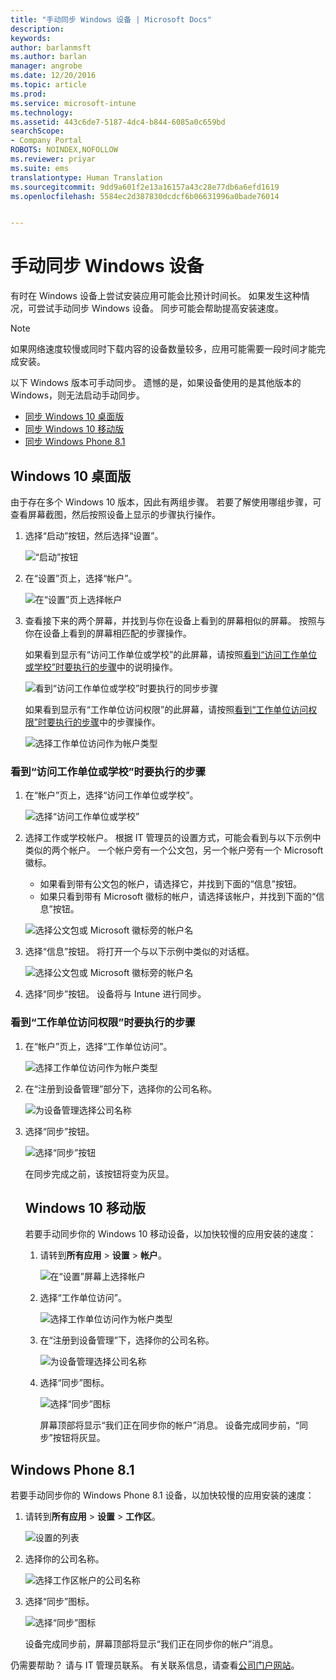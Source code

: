 ```yaml
---
title: "手动同步 Windows 设备 | Microsoft Docs"
description: 
keywords: 
author: barlanmsft
ms.author: barlan
manager: angrobe
ms.date: 12/20/2016
ms.topic: article
ms.prod: 
ms.service: microsoft-intune
ms.technology: 
ms.assetid: 443c6de7-5187-4dc4-b844-6085a0c659bd
searchScope:
- Company Portal
ROBOTS: NOINDEX,NOFOLLOW
ms.reviewer: priyar
ms.suite: ems
translationtype: Human Translation
ms.sourcegitcommit: 9dd9a601f2e13a16157a43c28e77db6a6efd1619
ms.openlocfilehash: 5584ec2d387830dcdcf6b06631996a0bade76014


---
```


# <a name="sync-your-windows-device-manually"></a>手动同步 Windows 设备

有时在 Windows 设备上尝试安装应用可能会比预计时间长。 如果发生这种情况，可尝试手动同步 Windows 设备。 同步可能会帮助提高安装速度。

> [!Note] 
> 如果网络速度较慢或同时下载内容的设备数量较多，应用可能需要一段时间才能完成安装。

以下 Windows 版本可手动同步。 遗憾的是，如果设备使用的是其他版本的 Windows，则无法启动手动同步。

* [同步 Windows 10 桌面版](#windows-10-desktop)
* [同步 Windows 10 移动版](#windows-10-mobile)
* [同步 Windows Phone 8.1](#windows-phone-81)

## <a name="windows-10-desktop"></a>Windows 10 桌面版
由于存在多个 Windows 10 版本，因此有两组步骤。 若要了解使用哪组步骤，可查看屏幕截图，然后按照设备上显示的步骤执行操作。

1. 选择“启动”按钮，然后选择“设置”。

    ![“启动”按钮](./media/win10pc-sync-1-start-button.png)

2. 在“设置”页上，选择“帐户”。

    ![在“设置”页上选择帐户](./media/win10pc-sync-2-settings-accounts.png)

3. 查看接下来的两个屏幕，并找到与你在设备上看到的屏幕相似的屏幕。 按照与你在设备上看到的屏幕相匹配的步骤操作。

    如果看到显示有“访问工作单位或学校”的此屏幕，请按照[看到“访问工作单位或学校”时要执行的步骤](#steps-to-follow-if-you-see-access-work-or-school)中的说明操作。

    ![看到“访问工作单位或学校”时要执行的同步步骤](./media/w10-enroll-rs1-connect-to-work-or-school.png)

    如果看到显示有“工作单位访问权限”的此屏幕，请按照[看到“工作单位访问权限”时要执行的步骤](#steps-to-follow-if-you-see-your-account)中的步骤操作。

    ![选择工作单位访问作为帐户类型](./media/win10pc-sync-3-work-access.png)

### <a name="steps-to-follow-if-you-see-access-work-or-school"></a>看到“访问工作单位或学校”时要执行的步骤

1. 在“帐户”页上，选择“访问工作单位或学校”。

    ![选择“访问工作单位或学校”](./media/w10-enroll-rs1-connect-to-work-or-school.png)

2. 选择工作或学校帐户。 根据 IT 管理员的设置方式，可能会看到与以下示例中类似的两个帐户。 一个帐户旁有一个公文包，另一个帐户旁有一个 Microsoft 徽标。

    - 如果看到带有公文包的帐户，请选择它，并找到下面的“信息”按钮。
    - 如果只看到带有 Microsoft 徽标的帐户，请选择该帐户，并找到下面的“信息”按钮。

    ![选择公文包或 Microsoft 徽标旁的帐户名](./media/win10pc-rs1-sync-info-button.png)

3. 选择“信息”按钮。 将打开一个与以下示例中类似的对话框。

    ![选择公文包或 Microsoft 徽标旁的帐户名](./media/win10pc-rs1-sync-button.png)

4. 选择“同步”按钮。 设备将与 Intune 进行同步。

### <a name="steps-to-follow-if-you-see-work-access"></a>看到“工作单位访问权限”时要执行的步骤

1. 在“帐户”页上，选择“工作单位访问”。

    ![选择工作单位访问作为帐户类型](./media/win10pc-sync-3-work-access.png)

2. 在“注册到设备管理”部分下，选择你的公司名称。

    ![为设备管理选择公司名称](./media/win10pc-sync-4-tap-com-name.png)

3. 选择“同步”按钮。

    ![选择“同步”按钮](./media/win10pc-sync-5-tap-sync.png)

   在同步完成之前，该按钮将变为灰显。

   ## <a name="windows-10-mobile"></a>Windows 10 移动版
   若要手动同步你的 Windows 10 移动设备，以加快较慢的应用安装的速度：

   1. 请转到**所有应用**  >  **设置**  >  **帐户**。

       ![在“设置”屏幕上选择帐户](./media/win10m-sync-1-settings-accounts.png)

   2. 选择“工作单位访问”。

       ![选择工作单位访问作为帐户类型](./media/win10m-sync-2-work-access.png)

   3. 在“注册到设备管理”下，选择你的公司名称。

       ![为设备管理选择公司名称](./media/win10m-sync-3-tap-comp-name.png)

   4. 选择“同步”图标。

       ![选择“同步”图标](./media/win10m-sync-4-tap-sync.png)

       屏幕顶部将显示“我们正在同步你的帐户”消息。 设备完成同步前，“同步”按钮将灰显。

## <a name="windows-phone-81"></a>Windows Phone 8.1
若要手动同步你的 Windows Phone 8.1 设备，以加快较慢的应用安装的速度：

1. 请转到**所有应用**  >  **设置**  >  **工作区**。

    ![设置的列表](./media/wp81-1-sync-settings-workplace.png)

2. 选择你的公司名称。

    ![选择工作区帐户的公司名称](./media/wp81-2-sync-tap-compname.png)

3. 选择“同步”图标。

    ![选择“同步”图标](./media/wp81-3-sync-tap-sync-button.png)

   设备完成同步前，屏幕顶部将显示“我们正在同步你的帐户”消息。

仍需要帮助？ 请与 IT 管理员联系。 有关联系信息，请查看[公司门户网站](http://portal.manage.microsoft.com)。



<!--HONumber=Dec16_HO3-->


